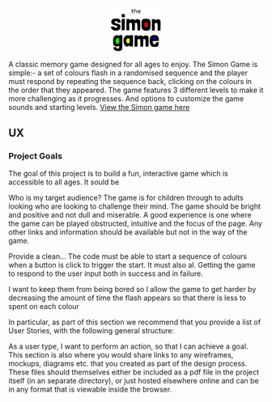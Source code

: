  <div style="text-align:center;">
 <a href="https://fdeboo.github.io/simon/" target="_blank"><img src="/assets/images/simon_logo.png" style="max-width:100px;" alt="Simon Logo"/></a>
 </div>

<div>

A classic memory game designed for all ages to enjoy. The Simon Game is simple:- a set of colours flash in a randomised sequence and the player must respond by repeating the sequence back, clicking on the colours in the order that they appeared. The game features 3 different levels to make it more challenging as it progresses. And options to customize the game sounds and starting levels. [View the Simon game here](https://github.com/fdeboo/simon)

</div>

## UX

### Project Goals

The goal of this project is to build a fun, interactive game which is accessible to all ages. It sould be 


Who is my target audience? 
The game is for children through to adults looking who are looking to challenge their mind. The game should be bright and positive and not dull and miserable. A good experience is one where the game can be played obstructed, intuitive and the focus of the page. Any other links and information should be available but not in the way of the game. 


Provide a clean... The code must be able to start a sequence of colours when a button is click to trigger the start. It must also al. Getting the game to respond to the user input both in success and in failure.

I want to keep them from being bored so I allow the game to get harder by decreasing the amount of time the flash appears  so that there is less to spent on each colour





In particular, as part of this section we recommend that you provide a list of User Stories, with the following general structure:

As a user type, I want to perform an action, so that I can achieve a goal.
This section is also where you would share links to any wireframes, mockups, diagrams etc. that you created as part of the design process. These files should themselves either be included as a pdf file in the project itself (in an separate directory), or just hosted elsewhere online and can be in any format that is viewable inside the browser.